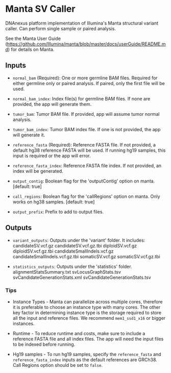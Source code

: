 <!-- dx-header -->
# Manta SV Caller

DNAnexus platform implementation of Illumina's Manta structural variant caller.
Can perform single sample or paired analysis.

See the Manta User Guide (https://github.com/Illumina/manta/blob/master/docs/userGuide/README.md)
for details on Manta.

<!-- /dx-header -->

## Inputs

  * `normal_bam` (Required): One or more germline BAM files. Required for
    either germline only or paired analysis. If paired, only the first file
    will be used.

  * `normal_bam_index`: Index file(s) for germline BAM files. If none are
    provided, the app will generate them.

  * `tumor_bam`: Tumor BAM file. If provided, app will assume tumor normal
    analysis.

  * `tumor_bam_index`: Tumor BAM index file. If one is not provided, the app
    will generate it.

  * `reference_fasta` (Required): Reference FASTA file. If not provided, a
    default hg38 reference FASTA will be used. If running hg19 samples, this
    input is required or the app will error.

  * `reference_fasta_index`: Reference FASTA file index. If not provided, an
    index will be generated.

  * `output_contig`: Boolean flag for the 'outputContig' option on manta.
    [default: true]

  * `call_regions`: Boolean flag for the 'callRegions' option on manta. Only
    works on hg38 samples. [default: true]

  * `output_prefix`: Prefix to add to output files. 


## Outputs

  * `variant_outputs`: Outputs under the 'variant' folder. It includes:
                        candidateSV.vcf.gz
                        candidateSV.vcf.gz.tbi
                        diploidSV.vcf.gz
                        diploidSV.vcf.gz.tbi
                        candidateSmallIndels.vcf.gz
                        candidateSmallIndels.vcf.gz.tbi
                        somaticSV.vcf.gz
                        somaticSV.vcf.gz.tbi


  * `statistics_outputs`: Outputs under the 'statistics' folder. 
                          alignmentStatsSummary.txt
                          svLocusGraphStats.tsv
                          svCandidateGenerationStats.xml
                          svCandidateGenerationStats.tsv 

### Tips

* Instance Types - Manta can parallelize across multiple cores, therefore it
  is preferable to choose an instance type with many cores. The other key
  factor in determining instance type is the storage required to store all the
  input and reference files. We recommend `mem1_ssd1_x16` or bigger instances.

* Runtime - To reduce runtime and costs, make sure to include a reference FASTA
  file and all index files. The app will need the input files to be indexed
  before running.

* Hg19 samples - To run hg19 samples, specify the `reference_fasta` and
  `reference_fasta_index` inputs as the default references are GRCh38.
  Call Regions option should be set to `false`.